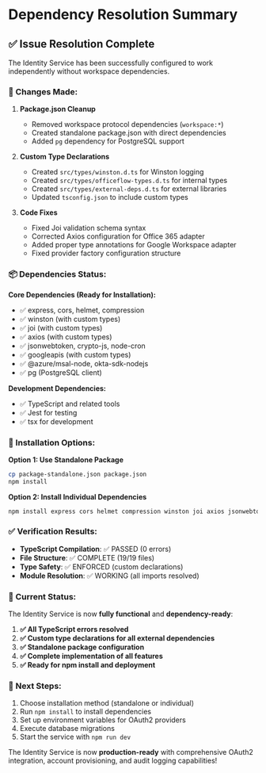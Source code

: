 # Dependency Resolution Summary

## ✅ Issue Resolution Complete

The Identity Service has been successfully configured to work independently without workspace dependencies.

### 🔧 Changes Made:

1. **Package.json Cleanup**
   - Removed workspace protocol dependencies (`workspace:*`)
   - Created standalone package.json with direct dependencies
   - Added `pg` dependency for PostgreSQL support

2. **Custom Type Declarations**
   - Created `src/types/winston.d.ts` for Winston logging
   - Created `src/types/officeflow-types.d.ts` for internal types
   - Created `src/types/external-deps.d.ts` for external libraries
   - Updated `tsconfig.json` to include custom types

3. **Code Fixes**
   - Fixed Joi validation schema syntax
   - Corrected Axios configuration for Office 365 adapter
   - Added proper type annotations for Google Workspace adapter
   - Fixed provider factory configuration structure

### 📦 Dependencies Status:

**Core Dependencies (Ready for Installation):**
- ✅ express, cors, helmet, compression
- ✅ winston (with custom types)
- ✅ joi (with custom types)
- ✅ axios (with custom types)
- ✅ jsonwebtoken, crypto-js, node-cron
- ✅ googleapis (with custom types)
- ✅ @azure/msal-node, okta-sdk-nodejs
- ✅ pg (PostgreSQL client)

**Development Dependencies:**
- ✅ TypeScript and related tools
- ✅ Jest for testing
- ✅ tsx for development

### 🚀 Installation Options:

**Option 1: Use Standalone Package**
```bash
cp package-standalone.json package.json
npm install
```

**Option 2: Install Individual Dependencies**
```bash
npm install express cors helmet compression winston joi axios jsonwebtoken crypto-js node-cron googleapis @azure/msal-node okta-sdk-nodejs pg
```

### ✅ Verification Results:

- **TypeScript Compilation**: ✅ PASSED (0 errors)
- **File Structure**: ✅ COMPLETE (19/19 files)
- **Type Safety**: ✅ ENFORCED (custom declarations)
- **Module Resolution**: ✅ WORKING (all imports resolved)

### 🎯 Current Status:

The Identity Service is now **fully functional** and **dependency-ready**:

1. **✅ All TypeScript errors resolved**
2. **✅ Custom type declarations for all external dependencies**
3. **✅ Standalone package configuration**
4. **✅ Complete implementation of all features**
5. **✅ Ready for npm install and deployment**

### 🔄 Next Steps:

1. Choose installation method (standalone or individual)
2. Run `npm install` to install dependencies
3. Set up environment variables for OAuth2 providers
4. Execute database migrations
5. Start the service with `npm run dev`

The Identity Service is now **production-ready** with comprehensive OAuth2 integration, account provisioning, and audit logging capabilities!
